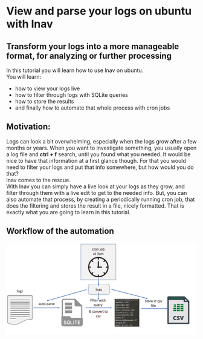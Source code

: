 # View and parse your logs on ubuntu with lnav
## Transform your logs into a more manageable format, for analyzing or further processing
In this tutorial you will learn how to use lnav on ubuntu. <br>
You will learn:
- how to view your logs live
- how to filter through logs with SQLite queries
- how to store the results
- and finally how to automate that whole process with cron jobs

## Motivation:
Logs can look a bit overwhelming, especially when the logs grow after a few months or years. 
When you want to investigate something, you usually open a log file and **ctrl + f** search, until you found what you needed. 
It would be nice to have that information at a first glance though. 
For that you would need to filter your logs and put that info somewhere, but how would you do that?<br>
lnav comes to the rescue.<br>
With lnav you can simply have a live look at your logs as they grow, and filter through them with a live edit to get to the needed info.
But, you can also automate that process, by creating a periodically running cron job, that does the filtering and stores the result in a file, nicely formatted.
That is exactly what you are going to learn in this tutorial.

## Workflow of the automation

![csv-workflow.png](./assets/csv-workflow.png)
